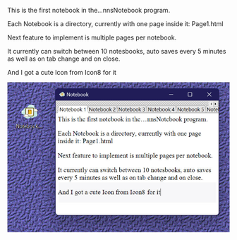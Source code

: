﻿This is the first notebook in the…nnsNotebook program.

Each Notebook is a directory, currently with one page inside it: Page1.html

Next feature to implement is multiple pages per notebook.

It currently can switch between 10 notesbooks, auto saves every 5 minutes as well as on tab change and on close.

And I got a cute Icon from Icon8 for it

<img src="readme.jpg" />
